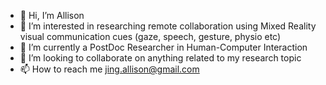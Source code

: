 - 👋 Hi, I’m Allison
- 👀 I’m interested in researching remote collaboration using Mixed Reality visual communication cues (gaze, speech, gesture, physio etc)
- 🌱 I’m currently a PostDoc Researcher in Human-Computer Interaction 
- 💞️ I’m looking to collaborate on anything related to my research topic
- 📫 How to reach me jing.allison@gmail.com

<!---
alysonjing/alysonjing is a ✨ special ✨ repository because its `README.md` (this file) appears on your GitHub profile.
You can click the Preview link to take a look at your changes.
--->

